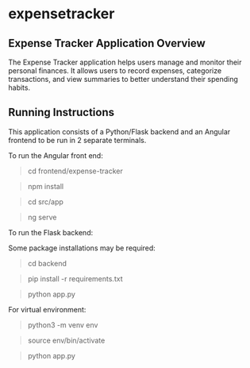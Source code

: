 # expensetracker

## Expense Tracker Application Overview

The Expense Tracker application helps users manage and monitor their personal finances. It allows users to record expenses, categorize transactions, and view summaries to better understand their spending habits.

## Running Instructions

This application consists of a Python/Flask backend and an Angular frontend to be run in 2 separate terminals. 

To run the Angular front end:
> cd frontend/expense-tracker

> npm install

> cd src/app

> ng serve


To run the Flask backend:

Some package installations may be required: 
> cd backend

> pip install -r requirements.txt

> python app.py

For virtual environment:
> python3 -m venv env

> source env/bin/activate

> python app.py 